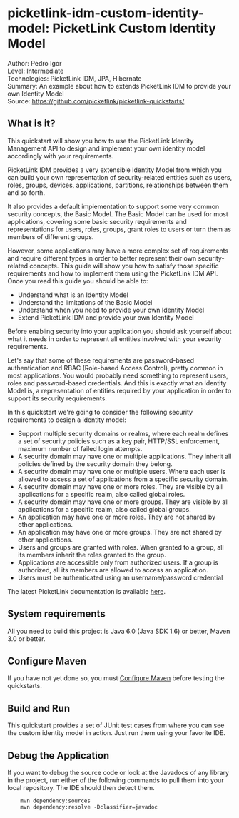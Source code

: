 picketlink-idm-custom-identity-model: PicketLink Custom Identity Model
===============================
Author: Pedro Igor  
Level: Intermediate  
Technologies: PicketLink IDM, JPA, Hibernate  
Summary: An example about how to extends PicketLink IDM to provide your own Identity Model  
Source: <https://github.com/picketlink/picketlink-quickstarts/>


What is it?
-----------

This quickstart will show you how to use the PicketLink Identity Management API to design and implement your own identity model accordingly with your requirements.

PicketLink IDM provides a very extensible Identity Model from which you can build your own representation of security-related entities such as users, roles, groups, devices, applications, partitions, relationships between them and so forth.

It also provides a default implementation to support some very common security concepts, the Basic Model. 
The Basic Model can be used for most applications, covering some basic security requirements and representations for users, roles, groups, grant roles to users or turn them as members of different groups.

However, some applications may have a more complex set of requirements and require different types in order to better represent their own security-related concepts. This guide will show you how to satisfy those specific requirements and how to implement them using the PicketLink IDM API. Once you read this guide you should be able to:

* Understand what is an Identity Model
* Understand the limitations of the Basic Model
* Understand when you need to provide your own Identity Model
* Extend PicketLink IDM and provide your own Identity Model

Before enabling security into your application you should ask yourself about what it needs in order to represent all entities involved with your security requirements.

Let's say that some of these requirements are password-based authentication and RBAC (Role-based Access Control), pretty common in most applications. You would probably need something to represent users, roles and password-based credentials. And this is exactly what an Identity Model is, a representation of entities required by your application in order to support its security requirements.

In this quickstart we're going to consider the following security requirements to design a identity model:

* Support multiple security domains or realms, where each realm defines a set of security policies such as a key pair, HTTP/SSL enforcement, maximum number of failed login attempts.
* A security domain may have one or multiple applications. They inherit all policies defined by the security domain they belong.
* A security domain may have one or multiple users. Where each user is allowed to access a set of applications from a specific security domain.
* A security domain may have one or more roles. They are visible by all applications for a specific realm, also called global roles.
* A security domain may have one or more groups. They are visible by all applications for a specific realm, also called global groups.
* An application may have one or more roles. They are not shared by other applications.
* An application may have one or more groups. They are not shared by other applications.
* Users and groups are granted with roles. When granted to a group, all its members inherit the roles granted to the group.
* Applications are accessible only from authorized users. If a group is authorized, all its members are allowed to access an application.
* Users must be authenticated using an username/password credential

The latest PicketLink documentation is available [here](http://docs.jboss.org/picketlink/2/latest/).

System requirements
-------------------

All you need to build this project is Java 6.0 (Java SDK 1.6) or better, Maven 3.0 or better.

 
Configure Maven
---------------

If you have not yet done so, you must [Configure Maven](http://www.jboss.org/jdf/quickstarts/jboss-as-quickstart/#configure_maven) before testing the quickstarts.


Build and Run
-------------------------

This quickstart provides a set of JUnit test cases from where you can see the custom identity model in action. Just run them
using your favorite IDE.

Debug the Application
------------------------------------

If you want to debug the source code or look at the Javadocs of any library in the project, run either of the following commands to pull them into your local repository. The IDE should then detect them.

        mvn dependency:sources
        mvn dependency:resolve -Dclassifier=javadoc

